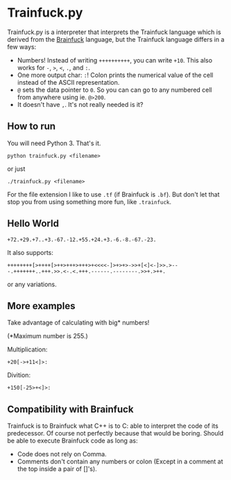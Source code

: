# Trainfuck.py

Trainfuck.py is a interpreter that interprets the Trainfuck language which is derived from the
[Brainfuck](https://en.wikipedia.org/wiki/Brainfuck) language, but the Trainfuck
language differs in a few ways:

* Numbers! Instead of writing `++++++++++`, you can write `+10`. This also works
    for `-`, `>`, `<`, `.`, and `:`.
* One more output char: `:`! Colon prints the numerical value of the cell instead
    of the ASCII representation.
* `@` sets the data pointer to `0`. So you can can go to any numbered cell from anywhere using ie. `@>200`.
* It doesn't have `,`. It's not really needed is it?

## How to run

You will need Python 3. That's it.

```
python trainfuck.py <filename>
```
or just
```
./trainfuck.py <filename>
```

For the file extension I like to use `.tf` (if Brainfuck is `.bf`). But don't let
that stop you from using something more fun, like `.trainfuck`.

## Hello World

```
+72.+29.+7..+3.-67.-12.+55.+24.+3.-6.-8.-67.-23.
```
It also supports:
```
++++++++[>++++[>++>+++>+++>+<<<<-]>+>+>->>+[<]<-]>>.>---.+++++++..+++.>>.<-.<.+++.------.--------.>>+.>++.
```
or any variations.

## More examples

Take advantage of calculating with big* numbers!

(*Maximum number is 255.)

Multiplication:
```
+20[->+11<]>:
```

Divition:
```
+150[-25>+<]>:
```

## Compatibility with Brainfuck

Trainfuck is to Brainfuck what C++ is to C: able to interpret the code of its predecessor. Of course not perfectly because that would be boring. Should be able to execute Brainfuck code as long as:

* Code does not rely on Comma.
* Comments don't contain any numbers or colon (Except in a comment at the top
    inside a pair of []'s).

